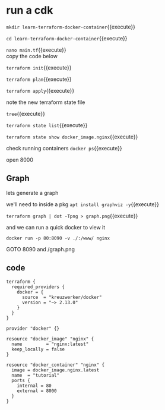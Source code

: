# run a cdk


`mkdir learn-terraform-docker-container`{{execute}}    

`cd learn-terraform-docker-container`{{execute}}   

`nano main.tf`{{execute}}   
copy the code below

`terraform init`{{execute}}    

`terraform plan`{{execute}}    

`terraform apply`{{execute}}    

note the new terraform state file

`tree`{{execute}}

`terraform state list`{{execute}}

`terraform state show docker_image.nginx`{{execute}}

check running containers
`docker ps`{{execute}}   

open 8000

## Graph

lets generate a graph

we'll need to inside a pkg `apt install graphviz -y`{{execute}}

`terraform graph | dot -Tpng > graph.png`{{execute}}

and we can run a quick docker to view it

`docker run -p 80:8090 -v ./:/www/ nginx`

GOTO 8090 and /graph.png

## code


```
terraform {
  required_providers {
    docker = {
      source  = "kreuzwerker/docker"
      version = "~> 2.13.0"
    }
  }
}

provider "docker" {}

resource "docker_image" "nginx" {
  name         = "nginx:latest"
  keep_locally = false
}

resource "docker_container" "nginx" {
  image = docker_image.nginx.latest
  name  = "tutorial"
  ports {
    internal = 80
    external = 8000
  }
}
```